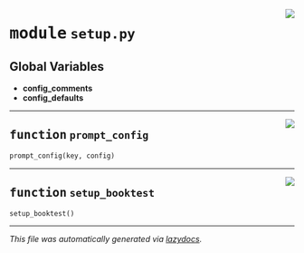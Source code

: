 <!-- markdownlint-disable -->

<a href="../booktest/setup.py#L0"><img align="right" style="float:right;" src="https://img.shields.io/badge/-source-cccccc?style=flat-square"></a>

# <kbd>module</kbd> `setup.py`




**Global Variables**
---------------
- **config_comments**
- **config_defaults**

---

<a href="../booktest/setup.py#L55"><img align="right" style="float:right;" src="https://img.shields.io/badge/-source-cccccc?style=flat-square"></a>

## <kbd>function</kbd> `prompt_config`

```python
prompt_config(key, config)
```






---

<a href="../booktest/setup.py#L73"><img align="right" style="float:right;" src="https://img.shields.io/badge/-source-cccccc?style=flat-square"></a>

## <kbd>function</kbd> `setup_booktest`

```python
setup_booktest()
```








---

_This file was automatically generated via [lazydocs](https://github.com/ml-tooling/lazydocs)._
